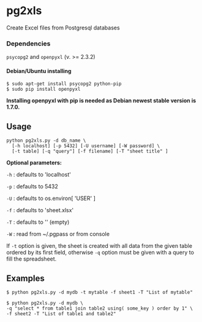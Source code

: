 # pg2xls

Create Excel files from Postgresql databases

### Dependencies
```psycopg2``` and ```openpyxl``` (v. >= 2.3.2)

#### Debian/Ubuntu installing

```
$ sudo apt-get install psycopg2 python-pip
$ sudo pip install openpyxl
```
**Installing openpyxl with pip is needed as Debian newest
stable version is 1.7.0.**

## Usage
```
python pg2xls.py -d db_name \
  [-h localhost] [-p 5432] [-U username] [-W password] \
  [-t table] [-q "query"] [-f filename] [-T "sheet title" ]
```

**Optional parameters:**

```-h``` : defaults to 'localhost'

```-p``` : defaults to 5432

```-U``` : defaults to os.environ[ 'USER' ]

```-f``` : defaults to 'sheet.xlsx'

```-T``` : defaults to '' (empty)

```-W``` : read from ~/.pgpass or from console

If ```-t``` option is given, the sheet is created with all data
from the given table ordered by its first field, otherwise
```-q``` option must be given with a query to fill the spreadsheet.

## Examples
```
$ python pg2xls.py -d mydb -t mytable -f sheet1 -T "List of mytable"

$ python pg2xls.py -d mydb \
-q "select * from table1 join table2 using( some_key ) order by 1" \
-f sheet2 -T "List of table1 and table2"
```

